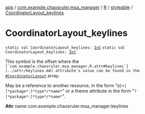 [app](../../../index.md) / [com.example.chaosruler.msa_manager](../../index.md) / [R](../index.md) / [styleable](index.md) / [CoordinatorLayout_keylines](.)

# CoordinatorLayout_keylines

`static val CoordinatorLayout_keylines: `[`Int`](https://kotlinlang.org/api/latest/jvm/stdlib/kotlin/-int/index.html)
`static val CoordinatorLayout_keylines: `[`Int`](https://kotlinlang.org/api/latest/jvm/stdlib/kotlin/-int/index.html)

This symbol is the offset where the ``[`com.example.chaosruler.msa_manager.R.attr#keylines`](../attr/keylines.md) attribute's value can be found in the ``[`#CoordinatorLayout`](-coordinator-layout.md) array.

May be a reference to another resource, in the form "`@[+][*package*:]*type*/*name*`" or a theme attribute in the form "`?[*package*:]*type*/*name*`".

**Attr**
name com.example.chaosruler.msa_manager:keylines

